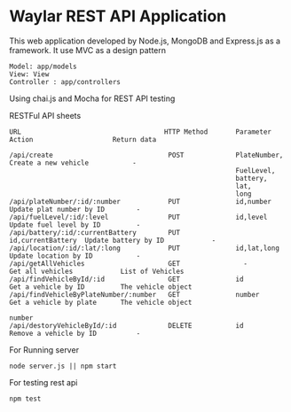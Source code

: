 # Waylar REST API Application

This web application developed by Node.js, MongoDB and Express.js as a framework.
It use MVC as a design pattern 

    Model: app/models
    View: View
    Controller : app/controllers

 Using chai.js and Mocha for REST API testing
 
 RESTFul API sheets
 
    URL                                    HTTP Method       Parameter              Action                    Return data             
    
    /api/create                             POST             PlateNumber,        Create a new vehicle           -   
                                                             FuelLevel,
                                                             battery,
                                                             lat,
                                                             long
    /api/plateNumber/:id/:number            PUT              id,number          Update plat number by ID        -
    /api/fuelLevel/:id/:level               PUT              id,level           Update fuel level by ID         -
    /api/battery/:id/:currentBattery        PUT              id,currentBattery  Update battery by ID            -
    /api/location/:id/:lat/:long            PUT              id,lat,long        Update location by ID           -
    /api/getAllVehicles                     GET                -                Get all vehicles            List of Vehicles
    /api/findVehicleById/:id                GET              id                 Get a vehicle by ID         The vehicle object
    /api/findVehicleByPlateNumber/:number   GET              number             Get a vehicle by plate      The vehicle object 
                                                                                number
    /api/destoryVehicleById/:id             DELETE           id                 Remove a vehicle by ID          -          

For Running server

    node server.js || npm start
For testing rest api

    npm test

